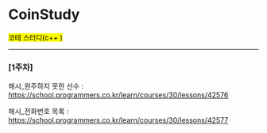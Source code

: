 # CoinStudy
<mark>코테 스터디(c++ )</mark>
***
### [1주차]


해시_완주하지 못한 선수 : https://school.programmers.co.kr/learn/courses/30/lessons/42576

해시_전화번호 목록 : https://school.programmers.co.kr/learn/courses/30/lessons/42577
